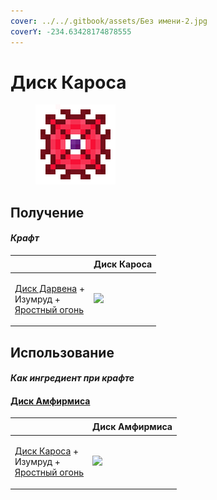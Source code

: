 ```yaml
---
cover: ../../.gitbook/assets/Без имени-2.jpg
coverY: -234.63428174878555
---
```


# Диск Кароса

<figure><img src="../../.gitbook/assets/karos_disk_128.png" alt=""><figcaption></figcaption></figure>

## Получение

#### _Крафт_

| ㅤ                                                                                                            |  Диск Кароса                               |
| ------------------------------------------------------------------------------------------------------------ | ------------------------------------------ |
| <p><a href="darven_disk.md">Диск Дарвена</a> +<br>Изумруд +<br><a href="fury_fire.md">Яростный огонь</a></p> | ![](../../.gitbook/assets/karos\_disk.png) |

## Использование

#### _Как ингредиент при крафте_

#### [Диск Амфирмиса](amthirmis_disk.md)

| ㅤ                                                                                                          |  Диск Амфирмиса                                |
| ---------------------------------------------------------------------------------------------------------- | ---------------------------------------------- |
| <p><a href="karos_disk.md">Диск Кароса</a> +<br>Изумруд +<br><a href="fury_fire.md">Яростный огонь</a></p> | ![](../../.gitbook/assets/amthirmis\_disk.png) |

